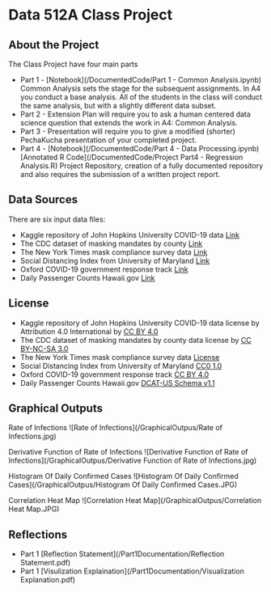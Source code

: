 # Data 512A Class Project

## About the Project

The Class Project have four main parts

- Part 1 - [Notebook](/DocumentedCode/Part 1 - Common Analysis.ipynb)  Common Analysis sets the stage for the subsequent assignments. In A4 you conduct a base analysis. All of the students in the class will conduct the same analysis, but with a slightly different data subset.
- Part 2 - Extension Plan will require you to ask a human centered data science question that extends the work in A4: Common Analysis. 
- Part 3 - Presentation will require you to give a modified (shorter) PechaKucha presentation of your completed project.
- Part 4 - [Notebook](/DocumentedCode/Part 4 - Data Processing.ipynb) [Annotated R Code](/DocumentedCode/Project Part4 - Regression Analysis.R) Project Repository, creation of a fully documented repository and also requires the submission of a written project report.

## Data Sources

There are six input data files:

- Kaggle repository of John Hopkins University COVID-19 data [Link](https://www.kaggle.com/datasets/antgoldbloom/covid19-data-from-john-hopkins-university)
- The CDC dataset of masking mandates by county [Link](https://data.cdc.gov/Policy-Surveillance/U-S-State-and-Territorial-Public-Mask-Mandates-Fro/62d6-pm5i)
- The New York Times mask compliance survey data [Link](https://github.com/nytimes/covid-19-data/tree/master/mask-use)
- Social Distancing Index from University of Maryland [Link](https://dataverse.harvard.edu/dataset.xhtml?persistentId=doi:10.7910/DVN/ZAKKCE)
- Oxford COVID-19 government response track [Link](https://github.com/GoogleCloudPlatform/covid-19-open-data/blob/main/docs/table-government-response.md)
- Daily Passenger Counts Hawaii.gov [Link](https://dbedt.hawaii.gov/visitor/daily-passenger-counts/international-passenger-counts/)

## License

- Kaggle repository of John Hopkins University COVID-19 data license by Attribution 4.0 International by [CC BY 4.0](https://creativecommons.org/licenses/by/4.0/)
- The CDC dataset of masking mandates by county data license by [CC BY-NC-SA 3.0](https://creativecommons.org/licenses/by-nc-sa/3.0/)
- The New York Times mask compliance survey data [License](https://github.com/nytimes/covid-19-data/blob/master/LICENSE)
- Social Distancing Index from University of Maryland [CC0 1.0](https://creativecommons.org/publicdomain/zero/1.0/)
- Oxford COVID-19 government response track [CC BY 4.0](https://creativecommons.org/licenses/by/4.0/)
- Daily Passenger Counts Hawaii.gov [DCAT-US Schema v1.1](https://resources.data.gov/resources/dcat-us/)

## Graphical Outputs

Rate of Infections
![Rate of Infections](/GraphicalOutpus/Rate of Infections.jpg)

Derivative Function of Rate of Infections
![Derivative Function of Rate of Infections](/GraphicalOutpus/Derivative Function of Rate of Infections.jpg)

Histogram Of Daily Confirmed Cases
![Histogram Of Daily Confirmed Cases](/GraphicalOutpus/Histogram Of Daily Confirmed Cases.JPG)

Correlation Heat Map
![Correlation Heat Map](/GraphicalOutpus/Correlation Heat Map.JPG)

## Reflections
- Part 1 [Reflection Statement](/Part1Documentation/Reflection Statement.pdf)
- Part 1 [Visulization Explaination](/Part1Documentation/Visualization Explanation.pdf)
